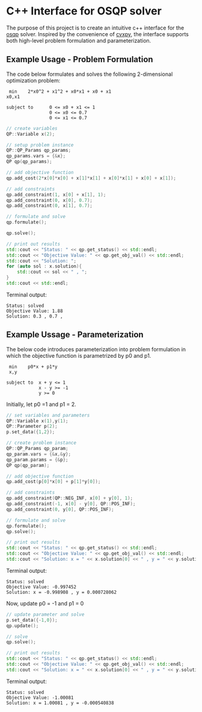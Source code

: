 # C++ Interface for OSQP solver

The purpose of this project is to create an intuitive c++ interface for the [osqp](https://osqp.org/docs/index.html) solver. Inspired by the convenience of [cvxpy](https://www.cvxpy.org/), the interface supports both high-level problem formulation and parameterization.

## Example Usage - Problem Formulation
The code below formulates and solves the following 2-dimensional optimization problem:

```
 min    2*x0^2 + x1^2 + x0*x1 + x0 + x1
x0,x1

subject to      0 <= x0 + x1 <= 1
                0 <= x0 <= 0.7
                0 <= x1 <= 0.7     
```

```C++
// create variables
QP::Variable x(2);

// setup problem instance
QP::QP_Params qp_params;
qp_params.vars = {&x};
QP qp(qp_params);

// add objective function
qp.add_cost(2*x[0]*x[0] + x[1]*x[1] + x[0]*x[1] + x[0] + x[1]); 

// add constraints
qp.add_constraint(1, x[0] + x[1], 1);
qp.add_constraint(0, x[0], 0.7);
qp.add_constraint(0, x[1], 0.7);

// formulate and solve
qp.formulate();

qp.solve();

// print out results
std::cout << "Status: " << qp.get_status() << std::endl;
std::cout << "Objective Value: " << qp.get_obj_val() << std::endl;
std::cout << "Solution: ";
for (auto sol : x.solution){
    std::cout << sol << " , ";
}
std::cout << std::endl;
```

Terminal output:
```
Status: solved
Objective Value: 1.88
Solution: 0.3 , 0.7 ,
```

## Example Ussage - Parameterization
The below code introduces parameterization into problem formulation in which the objective function is parametrized by p0 and p1. 

```
 min    p0*x + p1*y
 x,y

subject to  x + y <= 1
            x - y >= -1
            y >= 0   
```

Initially, let p0 =1 and p1 = 2.

```C++
// set variables and parameters
QP::Variable x(1),y(1);
QP::Parameter p(2);
p.set_data({1,2});

// create problem instance
QP::QP_Params qp_param;
qp_param.vars = {&x,&y};
qp_param.params = {&p};
QP qp(qp_param);

// add objective function
qp.add_cost(p[0]*x[0] + p[1]*y[0]);

// add constraints
qp.add_constraint(QP::NEG_INF, x[0] + y[0], 1);
qp.add_constraint(-1, x[0] - y[0], QP::POS_INF);
qp.add_constraint(0, y[0], QP::POS_INF);

// formulate and solve
qp.formulate();
qp.solve();

// print out results
std::cout << "Status: " << qp.get_status() << std::endl;
std::cout << "Objective Value: " << qp.get_obj_val() << std::endl;
std::cout << "Solution: x = " << x.solution[0] << " , y = " << y.solution[0] << std::endl;

```

Terminal output:
```
Status: solved
Objective Value: -0.997452
Solution: x = -0.998908 , y = 0.000728062
```

Now, update p0 = -1 and p1 = 0

```C++
// update parameter and solve
p.set_data({-1,0});
qp.update();

// solve
qp.solve();

// print out results
std::cout << "Status: " << qp.get_status() << std::endl;
std::cout << "Objective Value: " << qp.get_obj_val() << std::endl;
std::cout << "Solution: x = " << x.solution[0] << " , y = " << y.solution[0] << std::endl;


```

Terminal output:
```
Status: solved
Objective Value: -1.00081
Solution: x = 1.00081 , y = -0.000540838
```